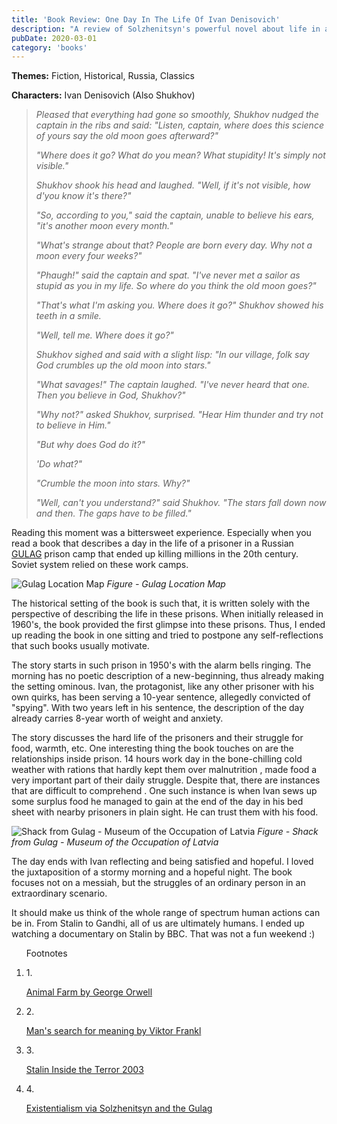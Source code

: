 ```yaml
---
title: 'Book Review: One Day In The Life Of Ivan Denisovich'
description: "A review of Solzhenitsyn's powerful novel about life in a Soviet labor camp"
pubDate: 2020-03-01
category: 'books'
---
```


<div class="intro">

**Themes:** <span>Fiction</span>, <span>Historical</span>, <span>Russia</span>, <span>Classics</span>

**Characters:** <span>Ivan Denisovich (Also Shukhov)</span>

</div>

> _Pleased that everything had gone so smoothly, Shukhov nudged the captain in the ribs and said: "Listen, captain, where does this science of yours say the old moon goes afterward?"_
>
> _"Where does it go? What do you mean? What stupidity! It's simply not visible."_
>
> _Shukhov shook his head and laughed. "Well, if it's not visible, how d'you know it's there?"_
>
> _"So, according to you," said the captain, unable to believe his ears, "it's another moon every month."_
>
> _"What's strange about that? People are born every day. Why not a moon every four weeks?"_
>
> _"Phaugh!" said the captain and spat. "I've never met a sailor as stupid as you in my life. So where do you think the old moon goes?"_
>
> _"That's what I'm asking you. Where does it go?" Shukhov showed his teeth in a smile._
>
> _"Well, tell me. Where does it go?"_
>
> _Shukhov sighed and said with a slight lisp: "In our village, folk say God crumbles up the old moon into stars."_
>
> _"What savages!" The captain laughed. "I've never heard that one. Then you believe in God, Shukhov?"_
>
> _"Why not?" asked Shukhov, surprised. "Hear Him thunder and try not to believe in Him."_
>
> _"But why does God do it?"_
>
> _'Do what?"_
>
> _"Crumble the moon into stars. Why?"_
>
> _"Well, can't you understand?" said Shukhov. "The stars fall down now and then. The gaps have to be filled."_

Reading this moment was a bittersweet experience. Especially when you read a book that describes a day in the life of a prisoner in a Russian [GULAG](https://en.wikipedia.org/wiki/Gulag) prison camp that ended up killing millions in the 20th century. Soviet system relied on these work camps.

![Gulag Location Map](/assets/Gulag_Location_Map.svg)
_Figure - Gulag Location Map_

The historical setting of the book is such that, it is written solely with the perspective of describing the life in these prisons. When initially released in 1960's, the book provided the first glimpse into these prisons. Thus, I ended up reading the book in one sitting and tried to postpone any self-reflections that such books usually motivate.

The story starts in such prison in 1950's with the alarm bells ringing. The morning has no poetic description of a new-beginning, thus already making the setting ominous. Ivan, the protagonist, like any other prisoner with his own quirks, has been serving a 10-year sentence, allegedly convicted of "spying". With two years left in his sentence, the description of the day already carries 8-year worth of weight and anxiety.

The story discusses the hard life of the prisoners and their struggle for food, warmth, etc. One interesting thing the book touches on are the relationships inside prison. 14 hours work day in the bone-chilling cold weather with rations that hardly kept them over malnutrition , made food a very important part of their daily struggle. Despite that, there are instances that are difficult to comprehend . One such instance is when Ivan sews up some surplus food he managed to gain at the end of the day in his bed sheet with nearby prisoners in plain sight. He can trust them with his food.

![Shack from Gulag - Museum of the Occupation of Latvia](/assets/440px-Shack_from_Gulag_-_Museum_of_the_Occupation_of_Latvia.JPG)
_Figure - Shack from Gulag - Museum of the Occupation of Latvia_

The day ends with Ivan reflecting and being satisfied and hopeful. I loved the juxtaposition of a stormy morning and a hopeful night. The book focuses not on a messiah, but the struggles of an ordinary person in an extraordinary scenario.

It should make us think of the whole range of spectrum human actions can be in. From Stalin to Gandhi, all of us are ultimately humans. I ended up watching a documentary on Stalin by BBC. That was not a fun weekend :)

<ol class="footnote">
  <p class="footnote__title">Footnotes</p>
  <li>
    1.
    <a class="link" target="_blank" href="https://en.wikipedia.org/wiki/Animal_Farm">
      <p class="footnote__text">Animal Farm by George Orwell</p>
    </a>
  </li>
  <li>
    2.
    <a class="link" target="_blank" href="https://en.wikipedia.org/wiki/Man%27s_Search_for_Meaning">
      <p class="footnote__text">Man's search for meaning by Viktor Frankl</p>
    </a>
  </li>
  <li>
    3.
    <a class="link" target="_blank" href="https://www.youtube.com/watch?v=RnrPqoQw_D8">
      <p class="footnote__text">Stalin Inside the Terror 2003</p>
    </a>
  </li>
  <li>
    4.
    <a class="link" target="_blank" href="https://www.youtube.com/watch?v=w84uRYq0Uc8">
      <p class="footnote__text">Existentialism via Solzhenitsyn and the Gulag</p>
    </a>
  </li>
</ol>
